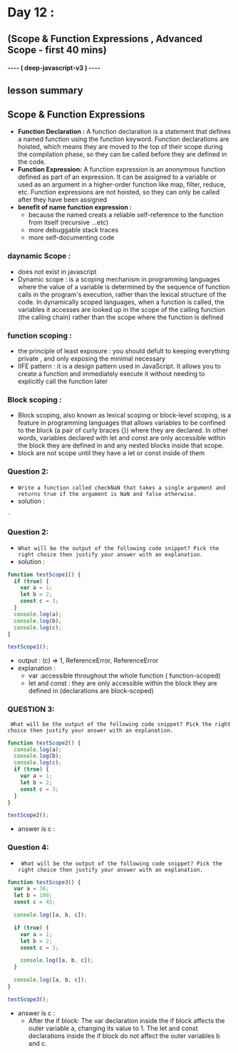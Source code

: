 # Day 12 :
## (Scope & Function Expressions , Advanced Scope - first 40 mins) 
#### ---- ( deep-javascript-v3 ) ----


## lesson summary 
## Scope & Function Expressions
- **Function Declaration :** A function declaration is a statement that defines a named function using the function keyword. Function declarations are hoisted, which means they are moved to the top of their scope during the compilation phase, so they can be called before they are defined in the code.
- **Function Expression:** A function expression is an anonymous function defined as part of an expression. It can be assigned to a variable or used as an argument in a higher-order function like map, filter, reduce, etc. Function expressions are not hoisted, so they can only be called after they have been assigned
- **benefit of name function expression :**
    - because the named creats a reliable self-reference to the function from itself (recursive ...etc)
    - more debuggable stack traces 
    - more self-documenting code 

### daynamic Scope : 
- does not exist in javascript 
- Dynamic scope : is a scoping mechanism in programming languages where the value of a variable is determined by the sequence of function calls in the program's execution, rather than the lexical structure of the code. In dynamically scoped languages, when a function is called, the variables it accesses are looked up in the scope of the calling function (the calling chain) rather than the scope where the function is defined 

### function scoping : 
- the principle of least exposure : you should defult to keeping everything private , and only exposing the minimal necessary 
- IIFE pattern : it is a design pattern used in JavaScript. It allows you to create a function and immediately execute it without needing to explicitly call the function later 
### Block scoping : 
- Block scoping, also known as lexical scoping or block-level scoping, is a feature in programming languages that allows variables to be confined to the block (a pair of curly braces {}) where they are declared. In other words, variables declared with let and const are only accessible within the block they are defined in and any nested blocks inside that scope.
- block are not scope until they have  a let or const inside of them 


### Question 2: 
- `Write a function called checkNaN that takes a single argument and returns true if the argument is NaN and false otherwise.`
- solution : 
``` javascript 
-

```
### Question 2: 
- `What will be the output of the following code snippet? Pick the right choice then justify your answer with an explanation.`
- solution : 
``` javascript 
function testScope1() {
  if (true) {
    var a = 1;
    let b = 2;
    const c = 3;
  }
  console.log(a);
  console.log(b);
  console.log(c);
}

testScope1();
``` 
- output : (c) =>  1, ReferenceError, ReferenceError 
- explanation : 
  - var :accessible throughout the whole function ( function-scoped)
  - let and const : they are only accessible within the block they are defined in (declarations are block-scoped)

### QUESTION 3:
` What will be the output of the following code snippet? Pick the right choice then justify your answer with an explanation.`
```javascript
function testScope2() {
  console.log(a);
  console.log(b);
  console.log(c);
  if (true) {
    var a = 1;
    let b = 2;
    const c = 3;
  }
}

testScope2();
```
- answer is c : 
    


### Question 4: 
- ` What will be the output of the following code snippet? Pick the right choice then justify your answer with an explanation.`
```javascript
function testScope3() {
  var a = 36;
  let b = 100;
  const c = 45;

  console.log([a, b, c]);

  if (true) {
    var a = 1;
    let b = 2;
    const c = 3;

    console.log([a, b, c]);
  }

  console.log([a, b, c]);
}

testScope3();
 ``` 
 - answer is c :
    - After the if block: The var declaration inside the if block affects the outer variable a, changing its value to 1. The let and const declarations inside the if block do not affect the outer variables b and c.
